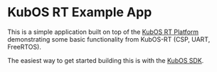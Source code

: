 # KubOS RT Example App

This is a simple application built on top of the [KubOS RT Platform](https://github.com/kubostech/KubOS-rt) demonstrating some basic functionality from KubOS-RT (CSP, UART, FreeRTOS).

The easiest way to get started building this is with the [KubOS SDK](http://docs.kubos.co/latest/md_docs_first-project.html).
